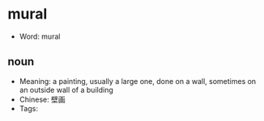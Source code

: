 # mural

- Word: mural

## noun

- Meaning: a painting, usually a large one, done on a wall, sometimes on an outside wall of a building
- Chinese: 壁画
- Tags: 


